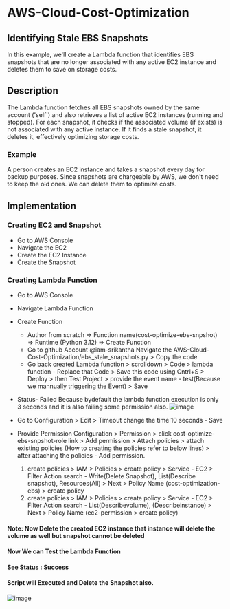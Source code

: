 # AWS-Cloud-Cost-Optimization
## Identifying Stale EBS Snapshots
In this example, we'll create a Lambda function that identifies EBS snapshots that are no longer associated with any active EC2 instance and deletes them to save on storage costs.

## Description
The Lambda function fetches all EBS snapshots owned by the same account ('self') and also retrieves a list of active EC2 instances (running and stopped). For each snapshot, it checks if the associated volume (if exists) is not associated with any active instance. If it finds a stale snapshot, it deletes it, effectively optimizing storage costs.
### Example
A person creates an EC2 instance and takes a snapshot every day for backup purposes. Since snapshots are chargeable by AWS, we don't need to keep the old ones. We can delete them to optimize costs.

## Implementation
### Creating EC2 and Snapshot
- Go to AWS Console
- Navigate the EC2
- Create the EC2 Instance
- Create the Snapshot

### Creating Lambda Function
- Go to AWS Console
- Navigate Lambda Function
- Create Function
  - Author from scratch => Function name(cost-optimize-ebs-snpshot) => Runtime (Python 3.12) => Create Function
  - Go to github Account @iam-srikantha Navigate the AWS-Cloud-Cost-Optimization/ebs_stale_snapshots.py > Copy the code
  - Go back created Lambda function > scrolldown > Code > lambda function - Replace that Code > Save this code using Cntrl+S > Deploy > then Test Project > provide the event name - test(Because we mannually triggering the Event) > Save
- Status- Failed Because bydefault the lambda function execution is only 3 seconds and it is also failing some permission also.
 ![image](https://github.com/user-attachments/assets/378e60c5-482e-4396-ab8b-8f67292c29ee)

- Go to Configuration > Edit > Timeout change the time 10 seconds - Save
- Provide Permission
   Configuration > Permission > click cost-optimize-ebs-snpshot-role link > Add permission > Attach policies > attach existing policies (How to creating the policies refer to below lines) > after attaching the policies - Add permission.
     1. create policies > IAM > Policies > create policy > Service - EC2 > Filter Action search - Write(Delete Snapshot), List(Describe snapshot), Resources(All) > Next > Policy Name (cost-optimization-ebs) > create policy
     2. create policies > IAM > Policies > create policy > Service - EC2 > Filter Action search - List(Describevolume), (Describeinstance) > Next > Policy Name (ec2-permission > create policy)

#### Note: Now Delete the created EC2 instance that instance will delete the volume as well but snapshot cannot be deleted

#### Now We can Test the Lambda Function
#### See Status : Success 
#### Script will Executed and Delete the Snapshot also.
![image](https://github.com/user-attachments/assets/07fede15-ed55-468e-bc3b-f416201285dd)


